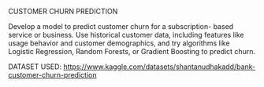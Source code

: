 CUSTOMER CHURN PREDICTION

Develop a model to predict customer churn for a subscription-
based service or business. Use historical customer data, including
features like usage behavior and customer demographics, and try
algorithms like Logistic Regression, Random Forests, or Gradient Boosting to predict churn.

DATASET USED:
https://www.kaggle.com/datasets/shantanudhakadd/bank-customer-churn-prediction
